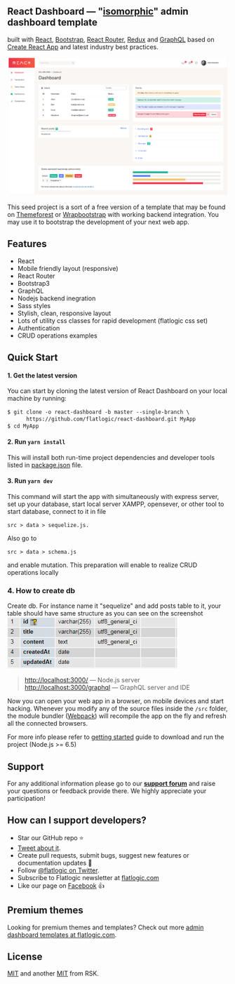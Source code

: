 ## React Dashboard — "[isomorphic](http://nerds.airbnb.com/isomorphic-javascript-future-web-apps/)" admin dashboard template
built with [React](https://facebook.github.io/react/), [Bootstrap](http://getbootstrap.com/), [React Router](https://reacttraining.com/react-router/),
[Redux](http://redux.js.org/) and [GraphQL](http://graphql.org/) based on
[Create React App](https://github.com/facebook/create-react-app) and latest industry best practices.

[![react-dashboard](screenshot.png)](https://flatlogic.com/admin-dashboards/react-dashboard/demo)

This seed project is a sort of a free version of a template that may be found on
[Themeforest](https://themeforest.net/category/site-templates/admin-templates)
or [Wrapbootstrap](https://wrapbootstrap.com/themes/admin) with working backend integration.
You may use it to bootstrap the development of your next web app.


## Features
* React
* Mobile friendly layout (responsive)
* React Router
* Bootstrap3
* GraphQL
* Nodejs backend inegration
* Sass styles
* Stylish, clean, responsive layout
* Lots of utility css classes for rapid development (flatlogic css set)
* Authentication
* CRUD operations examples

## Quick Start

#### 1. Get the latest version

You can start by cloning the latest version of React Dashboard on your
local machine by running:

```shell
$ git clone -o react-dashboard -b master --single-branch \
      https://github.com/flatlogic/react-dashboard.git MyApp
$ cd MyApp
```

#### 2. Run `yarn install`

This will install both run-time project dependencies and developer tools listed
in [package.json](../package.json) file.

#### 3. Run `yarn dev`

This command will start the app with simultaneously with express server,
set up your database, start local server XAMPP, opensever, or other tool
to start database, connect to it in file 
```shell
src > data > sequelize.js.
```
Also go to  
```shell
src > data > schema.js 
```
and enable mutation. This preparation
will enable to realize CRUD operations locally

### 4. How to create db

Create db. For instance name it "sequelize" and add posts table to it,
your table should have same structure as you can see on the screenshot
<br>
![table structure](table.png)

> [http://localhost:3000/](http://localhost:3000/) — Node.js server<br>
> [http://localhost:3000/graphql](http://localhost:3000/graphql) — GraphQL server and IDE<br>

Now you can open your web app in a browser, on mobile devices and start
hacking. Whenever you modify any of the source files inside the `/src` folder,
the module bundler ([Webpack](http://webpack.github.io/)) will recompile the
app on the fly and refresh all the connected browsers.

For more info please refer to [getting started](./docs/getting-started.md) guide to download and run the project (Node.js >= 6.5)

## Support
For any additional information please go to our [**support forum**](https://flatlogic.com/forum) and raise your questions or feedback provide there. We highly appreciate your participation!

## How can I support developers?
- Star our GitHub repo :star:
- [Tweet about it](https://twitter.com/intent/tweet?text=Amazing%20dashboard%20built%20with%20NodeJS,%20React%20and%20Bootstrap!&url=https://github.com/flatlogic/react-dashboard&via=flatlogic).
- Create pull requests, submit bugs, suggest new features or documentation updates :wrench:
- Follow [@flatlogic on Twitter](https://twitter.com/flatlogic).
- Subscribe to Flatlogic newsletter at [flatlogic.com](https://flatlogic.com/)
- Like our page on [Facebook](https://www.facebook.com/flatlogic/) :thumbsup:

## Premium themes
Looking for premium themes and templates? Check out more [admin dashboard templates at flatlogic.com](https://flatlogic.com/admin-dashboards).

## License

[MIT](https://github.com/flatlogic/react-dashboard/blob/master/LICENSE.txt) and another [MIT](https://github.com/flatlogic/react-dashboard/blob/master/LICENSE-react-starter-kit.txt) from RSK.

